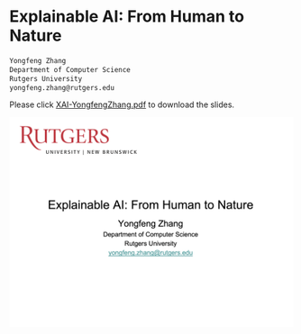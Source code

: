 # Explainable AI: From Human to Nature

```
Yongfeng Zhang
Department of Computer Science
Rutgers University
yongfeng.zhang@rutgers.edu
```

Please click [XAI-YongfengZhang.pdf](https://github.com/evison/XAI-Human-Nature/blob/main/XAI-YongfengZhang.pdf) to download the slides.

![](image/XAI-YongfengZhang.png)
